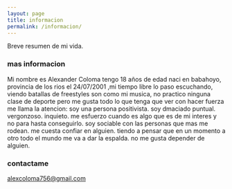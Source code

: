 ```yaml
---
layout: page
title: informacion
permalink: /informacion/
---
```

Breve resumen de mi vida.

### mas informacion

Mi nombre es Alexander Coloma tengo 18 años de edad naci en babahoyo, provincia de los rios el 24/07/2001 ,mi tiempo libre lo paso escuchando, viendo batallas de freestyles son como mi musica, no practico ninguna clase de deporte pero me gusta todo lo que tenga que ver con hacer fuerza me llama la atencion:
soy una persona positivista.
soy dmaciado puntual.
vergonzoso.
inquieto.
me esfuerzo cuando es algo que es de mi interes y no para hasta conseguirlo.
soy sociable con las personas que mas me rodean.
me cuesta confiar en alguien.
tiendo a pensar que en un momento a otro todo el mundo me va a dar la espalda.
no me gusta depender de alguien.
### contactame

[alexcoloma756@gmail.com](mailto:alexcoloma756@gmail.com)
